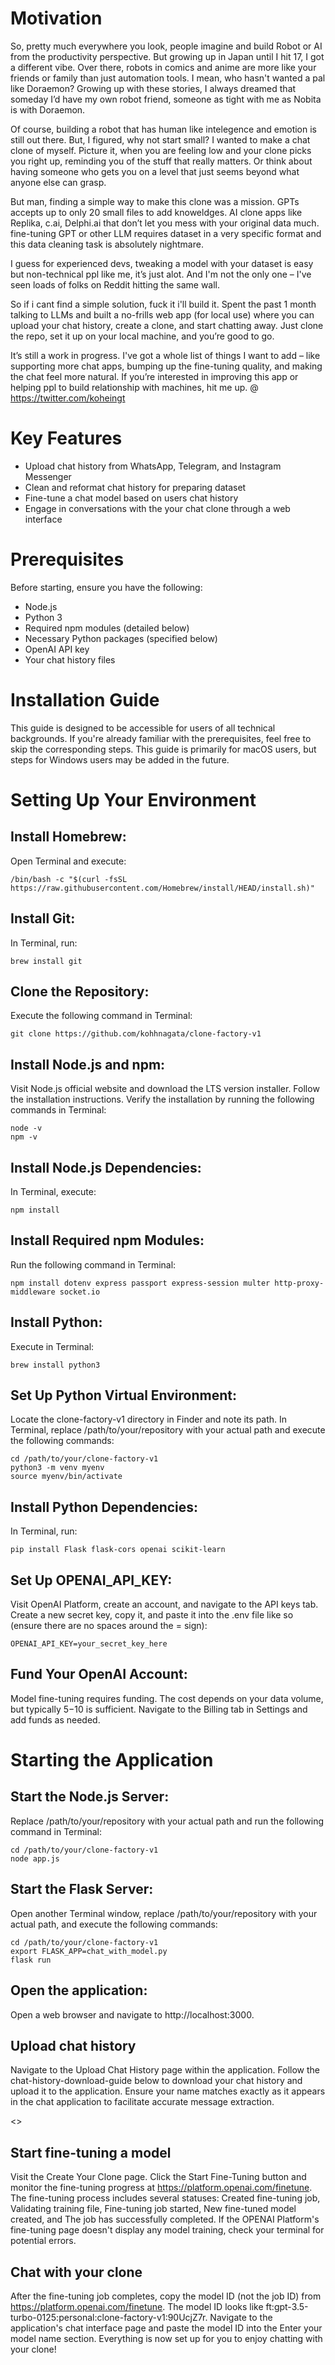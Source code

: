 
# Motivation

So, pretty much everywhere you look, people imagine and build Robot or AI from the productivity perspective. But growing up in Japan until I hit 17, I got a different vibe. Over there, robots in comics and anime are more like your friends or family than just automation tools. I mean, who hasn't wanted a pal like Doraemon? Growing up with these stories, I always dreamed that someday I’d have my own robot friend, someone as tight with me as Nobita is with Doraemon.

Of course, building a robot that has human like intelegence and emotion is still out there.
But, I figured, why not start small? I wanted to make a chat clone of myself.
Picture it, when you are feeling low and your clone picks you right up, reminding you of the stuff that really matters. 
Or think about having someone who gets you on a level that just seems beyond what anyone else can grasp.

But man, finding a simple way to make this clone was a mission.
GPTs accepts up to only 20 small files to add knoweldges.
AI clone apps like Replika, c.ai, Delphi.ai that don’t let you mess with your original data much.
fine-tuning GPT or other LLM requires dataset in a very specific format and this data cleaning task is absolutely nightmare.

I guess for experienced devs, tweaking a model with your dataset is easy but non-technical ppl like me, it’s just alot.
And I'm not the only one – I've seen loads of folks on Reddit hitting the same wall.

So if i cant find a simple solution, fuck it i'll build it.
Spent the past 1 month talking to LLMs and built a no-frills web app (for local use) where you can upload your chat history, create a clone, and start chatting away. 
Just clone the repo, set it up on your local machine, and you’re good to go.

It’s still a work in progress. I've got a whole list of things I want to add – like supporting more chat apps, bumping up the fine-tuning quality, and making the chat feel more natural. If you’re interested in improving this app or helping ppl to build relationship with machines, hit me up. @ https://twitter.com/koheingt

# Key Features
- Upload chat history from WhatsApp, Telegram, and Instagram Messenger
- Clean and reformat chat history for preparing dataset
- Fine-tune a chat model based on users chat history
- Engage in conversations with the your chat clone through a web interface

# Prerequisites
Before starting, ensure you have the following:

- Node.js
- Python 3
- Required npm modules (detailed below)
- Necessary Python packages (specified below)
- OpenAI API key
- Your chat history files

# Installation Guide
This guide is designed to be accessible for users of all technical backgrounds. If you're already familiar with the prerequisites, feel free to skip the corresponding steps. This guide is primarily for macOS users, but steps for Windows users may be added in the future.

# Setting Up Your Environment

## Install Homebrew:
Open Terminal and execute:

```
/bin/bash -c "$(curl -fsSL https://raw.githubusercontent.com/Homebrew/install/HEAD/install.sh)"
```

## Install Git:
In Terminal, run:

```
brew install git
```

## Clone the Repository:
Execute the following command in Terminal:

```
git clone https://github.com/kohhnagata/clone-factory-v1
```

## Install Node.js and npm:

Visit Node.js official website and download the LTS version installer.
Follow the installation instructions.
Verify the installation by running the following commands in Terminal:

```
node -v
npm -v
```

## Install Node.js Dependencies:
In Terminal, execute:

```
npm install
```

## Install Required npm Modules:
Run the following command in Terminal:

```
npm install dotenv express passport express-session multer http-proxy-middleware socket.io
```

## Install Python:
Execute in Terminal:

```
brew install python3
```

## Set Up Python Virtual Environment:

Locate the clone-factory-v1 directory in Finder and note its path.
In Terminal, replace /path/to/your/repository with your actual path and execute the following commands:

```
cd /path/to/your/clone-factory-v1
python3 -m venv myenv
source myenv/bin/activate
```

## Install Python Dependencies:
In Terminal, run:

```
pip install Flask flask-cors openai scikit-learn
```

## Set Up OPENAI_API_KEY:

Visit OpenAI Platform, create an account, and navigate to the API keys tab.
Create a new secret key, copy it, and paste it into the .env file like so (ensure there are no spaces around the = sign):

```
OPENAI_API_KEY=your_secret_key_here
```

## Fund Your OpenAI Account:

Model fine-tuning requires funding. The cost depends on your data volume, but typically $5-$10 is sufficient.
Navigate to the Billing tab in Settings and add funds as needed.

# Starting the Application

## Start the Node.js Server:

Replace /path/to/your/repository with your actual path and run the following command in Terminal:

```
cd /path/to/your/clone-factory-v1
node app.js
```

## Start the Flask Server:

Open another Terminal window, replace /path/to/your/repository with your actual path, and execute the following commands:

```
cd /path/to/your/clone-factory-v1
export FLASK_APP=chat_with_model.py
flask run
```

## Open the application:

Open a web browser and navigate to http://localhost:3000.

## Upload chat history
Navigate to the Upload Chat History page within the application.
Follow the chat-history-download-guide below to download your chat history and upload it to the application. Ensure your name matches exactly as it appears in the chat application to facilitate accurate message extraction.

<>

## Start fine-tuning a model
Visit the Create Your Clone page.
Click the Start Fine-Tuning button and monitor the fine-tuning progress at https://platform.openai.com/finetune. The fine-tuning process includes several statuses: Created fine-tuning job, Validating training file, Fine-tuning job started, New fine-tuned model created, and The job has successfully completed.
If the OPENAI Platform's fine-tuning page doesn't display any model training, check your terminal for potential errors.

## Chat with your clone
After the fine-tuning job completes, copy the model ID (not the job ID) from https://platform.openai.com/finetune. The model ID looks like ft:gpt-3.5-turbo-0125:personal:clone-factory-v1:90UcjZ7r.
Navigate to the application's chat interface page and paste the model ID into the Enter your model name section.
Everything is now set up for you to enjoy chatting with your clone!
